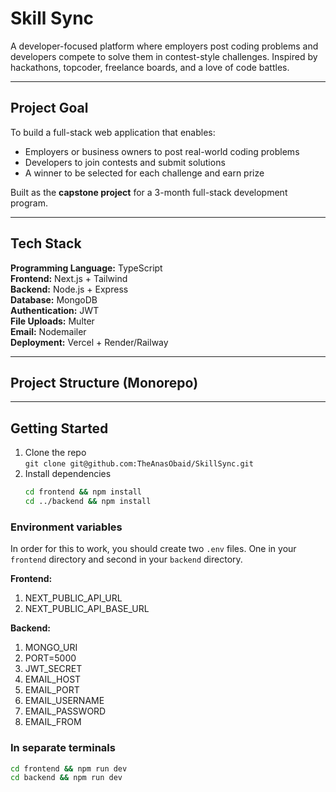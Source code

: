 # Skill Sync

A developer-focused platform where employers post coding problems and developers compete to solve them in contest-style challenges. Inspired by hackathons, topcoder, freelance boards, and a love of code battles.

---

## Project Goal

To build a full-stack web application that enables:

- Employers or business owners to post real-world coding problems
- Developers to join contests and submit solutions
- A winner to be selected for each challenge and earn prize

Built as the **capstone project** for a 3-month full-stack development program.

---

## Tech Stack

**Programming Language:** TypeScript  
**Frontend:** Next.js + Tailwind  
**Backend:** Node.js + Express  
**Database:** MongoDB  
**Authentication:** JWT  
**File Uploads:** Multer  
**Email:** Nodemailer  
**Deployment:** Vercel + Render/Railway

---

## Project Structure (Monorepo)

---

## Getting Started

1. Clone the repo  
   `git clone git@github.com:TheAnasObaid/SkillSync.git`
2. Install dependencies
   ```bash
   cd frontend && npm install
   cd ../backend && npm install
   ```

### Environment variables

In order for this to work, you should create two `.env` files. One in your `frontend` directory and second in your `backend` directory.

**Frontend:**

1. NEXT_PUBLIC_API_URL
2. NEXT_PUBLIC_API_BASE_URL

**Backend:**

1. MONGO_URI
2. PORT=5000
3. JWT_SECRET
4. EMAIL_HOST
5. EMAIL_PORT
6. EMAIL_USERNAME
7. EMAIL_PASSWORD
8. EMAIL_FROM

### In separate terminals

```bash
cd frontend && npm run dev
cd backend && npm run dev
```
